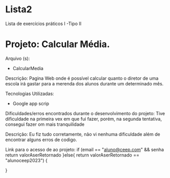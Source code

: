 # Lista2
Lista de exercícios práticos I -Tipo II
<h1> Projeto: Calcular Média. </h1>

Arquivo (s):
<ul>
  <li> CalcularMedia </li>
</ul>

Descrição: Pagina Web onde é possível calcular quanto o diretor de uma escola irá gastar para a merenda dos alunos durante um determinado mês.

Tecnologias Utilizadas:


<ul>
  <li>Google app scrip</li>
</ul>

Dificuldades/erros encontrados durante o desenvolvimento do projeto: Tive dificuldade na primeira vex em que fui fazer, porém, na segunda tentativa, consegui fazer om mais tranquilidade

Descrição: Eu fiz tudo corretamente, não vi nenhuma dificuldade além de encontrar alguns erros de codigo.

Link para o acesso de ao projeto:
 if (email == "aluno@ceep.com" && senha return valorAserRetornado }else{ return valorAserRetornado == "alunoceep2023") {

}
